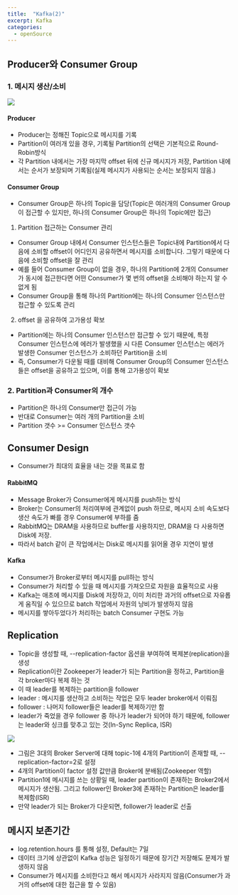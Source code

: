 ```yaml
---
title:  "Kafka(2)"
excerpt: Kafka 
categories:
  - openSource
---
```


## Producer와 Consumer Group

### 1. 메시지 생산/소비

<img src="https://cys779988.github.io/assets/img/kafka(4).PNG">

#### Producer
- Producer는 정해진 Topic으로 메시지를 기록
- Partition이 여러개 있을 경우, 기록될 Partition의 선택은 기본적으로 Round-Robin방식
- 각 Partition 내에서는 가장 마지막 offset 뒤에 신규 메시지가 저장, Partition 내에서는 순서가 보장되며 기록됨(실제 메시지가 사용되는 순서는 보장되지 않음.)

#### Consumer Group
- Consumer Group은 하나의 Topic을 담당(Topic은 여러개의 Consumer Group이 접근할 수 있지만, 하나의 Consumer Group은 하나의 Topic에만 접근)

1. Partition 접근하는 Consumer 관리
- Consumer Group 내에서 Consumer 인스턴스들은 Topic내에 Partition에서 다음에 소비할 offset이 어디인지 공유하면서 메시지를 소비합니다. 그렇기 때문에 다음에 소비할 offset을 잘 관리
- 예를 들어 Consumer Group이 없을 경우, 하나의 Partition에 2개의 Consumer가 동시에 접근한다면 어떤 Consumer가 몇 번의 offset을 소비해야 하는지 알 수 없게 됨
- Consumer Group을 통해 하나의 Partition에는 하나의 Consumer 인스턴스만 접근할 수 있도록 관리

2. offset 을 공유하여 고가용성 확보
- Partition에는 하나의 Consumer 인스턴스만 접근할 수 있기 때문에, 특정 Consumer 인스턴스에 에러가 발생했을 시 다른 Consumer 인스턴스는 에러가 발생한 Consumer 인스턴스가 소비하던 Partition을 소비
- 즉, Consumer가 다운될 때를 대비해 Consumer Group의 Consumer 인스턴스들은 offset을 공유하고 있으며, 이를 통해 고가용성이 확보

### 2. Partition과 Consumer의 개수
- Partition은 하나의 Consumer만 접근이 가능
- 반대로 Consumer는 여러 개의 Partition을 소비
- Partition 갯수 >= Consumer 인스턴스 갯수


## Consumer Design
- Consumer가 최대의 효율을 내는 것을 목표로 함

#### RabbitMQ
- Message Broker가 Consumer에게 메시지를 push하는 방식
- Broker는 Consumer의 처리여부에 관계없이 push 하므로, 메시지 소비 속도보다 생산 속도가 빠를 경우 Consumer에 부하를 줌
- RabbitMQ는 DRAM을 사용하므로 buffer를 사용하지만, DRAM을 다 사용하면 Disk에 저장.
- 따라서 batch 같이 큰 작업에서는 Disk로 메시지를 읽어올 경우 지연이 발생

#### Kafka
- Consumer가 Broker로부터 메시지를 pull하는 방식
- Consumer가 처리할 수 있을 때 메시지를 가져오므로 자원을 효율적으로 사용
- Kafka는 애초에 메시지를 Disk에 저장하고, 이미 처리한 과거의 offset으로 자유롭게 움직일 수 있으므로 batch 작업에서 자원의 낭비가 발생하지 않음
- 메시지를 쌓아두었다가 처리하는 batch Consumer 구현도 가능


## Replication
- Topic을 생성할 때, --replication-factor 옵션을 부여하여 복제본(replication)을 생성
- Replication이란 Zookeeper가 leader가 되는 Partition을 정하고, Partition을 각 broker마다 복제 하는 것
- 이 때 leader를 복제하는 partition을 follower
- leader : 메시지를 생산하고 소비하는 작업은 모두 leader broker에서 이뤄짐
- follower : 나머지 follower들은 leader를 복제하기만 함
- leader가 죽었을 경우 follower 중 하나가 leader가 되어야 하기 때문에, follower는 leader와 싱크를 맞추고 있는 것(In-Sync Replica, ISR)


<img src="https://cys779988.github.io/assets/img/kafka(5).PNG">

- 그림은 3대의 Broker Server에 대해 topic-1에 4개의 Partition이 존재할 때, --replication-factor=2로 설정
- 4개의 Partition이 factor 설정 값만큼 Broker에 분배됨(Zookeeper 역할)
- Partition1에 메시지를 쓰는 상황일 때, leader partition이 존재하는 Broker2에서 메시지가 생산됨. 그리고 follower인 Broker3에 존재하는 Partition은 leader를 복제함(ISR)
- 만약 leader가 되는 Broker가 다운되면, follower가 leader로 선출

## 메시지 보존기간
- log.retention.hours 를 통해 설정, Default는 7일
- 데이터 크기에 상관없이 Kafka 성능은 일정하기 때문에 장기간 저장해도 문제가 발생하지 않음
- Consumer가 메시지를 소비한다고 해서 메시지가 사라지지 않음(Consumer가 과거의 offset에 대한 접근을 할 수 있음)

